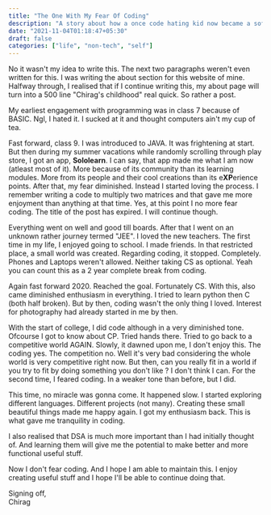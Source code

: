 ```yaml
---
title: "The One With My Fear Of Coding"
description: "A story about how a once code hating kid now became a software developer."
date: "2021-11-04T01:18:47+05:30"
draft: false
categories: ["life", "non-tech", "self"]
---
```


No it wasn't my idea to write this. The next two paragraphs weren't even written for this. I was writing the about section for this website of mine. Halfway through, I realised that if I continue writing this, my about page will turn into a 500 line "Chirag's childhood" real quick. So rather a post.

My earliest engagement with programming was in class 7 because of BASIC. Ngl, I hated it. I sucked at it and thought computers ain't my cup of tea.

Fast forward, class 9. I was introduced to JAVA. It was frightening at start. But then during my summer vacations while randomly scrolling through play store, I got an app, **Sololearn**.
I can say, that app made me what I am now (atleast most of it). More because of its community than its learning modules. More from its people and their cool creations than its e**XP**erience points.
After that, my fear diminished. Instead I started loving the process. I remember writing a code to multiply two matrices and that gave me more enjoyment than anything at that time.
Yes, at this point I no more fear coding. The title of the post has expired. I will continue though.

Everything went on well and good till boards. After that I went on an unknown rather journey termed "JEE".
I loved the new teachers. The first time in my life, I enjoyed going to school. I made friends. In that restricted place, a small world was created.
Regarding coding, it stopped. Completely. Phones and Laptops weren't allowed. Neither taking CS as optional. Yeah you can count this as a 2 year complete break from coding.

Again fast forward 2020. Reached the goal. Fortunately CS. With this, also came diminished enthusiasm in everything. I tried to learn python then C (both half broken). But by then, coding wasn't the only thing I loved. Interest for photography had already started in me by then.

With the start of college, I did code although in a very diminished tone. Ofcourse I got to know about CP. Tried hands there. Tried to go back to a competitive world AGAIN. Slowly, it dawned upon me, I don't enjoy this. The coding yes. The competition no. Well it's very bad considering the whole world is very competitive right now.
But then, can you really fit in a world if you try to fit by doing something you don't like ? I don't think I can. For the second time, I feared coding. In a weaker tone than before, but I did.

This time, no miracle was gonna come. It happened slow. I started exploring different languages. Different projects (not many). Creating these small beautiful things made me happy again. I got my enthusiasm back. This is what gave me tranquility in coding.

I also realised that DSA is much more important than I had initially thought of. And learning them will give me the potential to make better and more functional useful stuff.

Now I don't fear coding. And I hope I am able to maintain this. I enjoy creating useful stuff and I hope I'll be able to continue doing that.

Signing off,</br>
Chirag
<br/>
